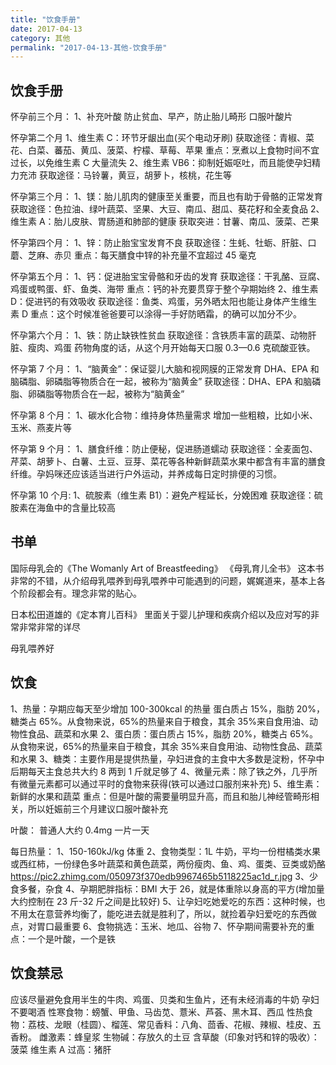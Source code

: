 ```yaml
---
title: "饮食手册"
date: 2017-04-13
category: 其他
permalink: "2017-04-13-其他-饮食手册"
---
```


## 饮食手册

怀孕前三个月：
1、补充叶酸
防止贫血、早产，防止胎儿畸形
口服叶酸片

怀孕第二个月
1、维生素 C：环节牙龈出血(买个电动牙刷)
获取途径：青椒、菜花、白菜、蕃茄、黄瓜、菠菜、柠檬、草莓、苹果
重点：烹煮以上食物时间不宜过长，以免维生素 C 大量流失
2、维生素 VB6：抑制妊娠呕吐，而且能使孕妇精力充沛
获取途径：马铃薯，黄豆，胡萝卜，核桃，花生等

怀孕第三个月：
1、镁：胎儿肌肉的健康至关重要，而且也有助于骨骼的正常发育
获取途径：色拉油、绿叶蔬菜、坚果、大豆、南瓜、甜瓜、葵花籽和全麦食品
2、维生素 A：胎儿皮肤、胃肠道和肺部的健康
获取突进：甘薯、南瓜、菠菜、芒果

怀孕第四个月：
1、锌：防止胎宝宝发育不良
获取途径：生蚝、牡蛎、肝脏、口蘑、芝麻、赤贝
重点：每天膳食中锌的补充量不宜超过 45 毫克

怀孕第五个月：
1、钙：促进胎宝宝骨骼和牙齿的发育
获取途径：干乳酪、豆腐、鸡蛋或鸭蛋、虾、鱼类、海带
重点：钙的补充要贯穿于整个孕期始终
2、维生素 D：促进钙的有效吸收
获取途径：鱼类、鸡蛋，另外晒太阳也能让身体产生维生素 D
重点：这个时候准爸爸要可以涂得一手好防晒霜，的确可以加分不少。

怀孕第六个月：
1、铁：防止缺铁性贫血
获取途径：含铁质丰富的蔬菜、动物肝脏、瘦肉、鸡蛋
药物角度的话，从这个月开始每天口服 0.3—0.6 克硫酸亚铁。

怀孕第 7 个月：
1、“脑黄金”：保证婴儿大脑和视网膜的正常发育
DHA、EPA 和脑磷脂、卵磷脂等物质合在一起，被称为“脑黄金”
获取途径：DHA、EPA 和脑磷脂、卵磷脂等物质合在一起，被称为“脑黄金”

怀孕第 8 个月：
1、碳水化合物：维持身体热量需求
增加一些粗粮，比如小米、玉米、燕麦片等

怀孕第 9 个月：
1、膳食纤维：防止便秘，促进肠道蠕动
获取途径：全麦面包、芹菜、胡萝卜、白薯、土豆、豆芽、菜花等各种新鲜蔬菜水果中都含有丰富的膳食纤维。孕妈咪还应该适当进行户外运动，并养成每日定时排便的习惯。

怀孕第 10 个月:
1、硫胺素（维生素 B1）：避免产程延长，分娩困难
获取途径：硫胺素在海鱼中的含量比较高

## 书单

国际母乳会的《The Womanly Art of Breastfeeding》
《母乳育儿全书》
这本书非常的不错，从介绍母乳喂养到母乳喂养中可能遇到的问题，娓娓道来，基本上各个阶段都会有。理念非常的贴心。

日本松田道雄的《定本育儿百科》
里面关于婴儿护理和疾病介绍以及应对写的非常非常非常的详尽

母乳喂养好

## 饮食

1、热量：孕期应每天至少增加 100-300kcal 的热量
蛋白质占 15%，脂肪 20%，糖类占 65%。从食物来说，65%的热量来自于粮食，其余 35%来自食用油、动物性食品、蔬菜和水果
2、蛋白质：蛋白质占 15%，脂肪 20%，糖类占 65%。从食物来说，65%的热量来自于粮食，其余 35%来自食用油、动物性食品、蔬菜和水果
3、糖类：主要作用是提供热量，孕妇进食的主食中大多数是淀粉，怀孕中后期每天主食总共大约 8 两到 1 斤就足够了
4、微量元素：除了铁之外，几乎所有微量元素都可以通过平时的食物来获得(铁可以通过口服剂来补充)
5、维生素：新鲜的水果和蔬菜
重点：但是叶酸的需要量明显升高，而且和胎儿神经管畸形相关，所以妊娠前三个月建议口服叶酸补充

叶酸：
普通人大约 0.4mg 一片一天

每日热量：
1、150-160kJ/kg 体重
2、食物类型：1L 牛奶，平均一份柑橘类水果或西红柿，一份绿色多叶蔬菜和黄色蔬菜，两份瘦肉、鱼、鸡、蛋类、豆类或奶酪
https://pic2.zhimg.com/050973f370edb9967465b5118225ac1d_r.jpg
3、少食多餐，杂食
4、孕期肥胖指标：BMI 大于 26，就是体重除以身高的平方(增加量大约控制在 23 斤-32 斤之间是比较好)
5、让孕妇吃她爱吃的东西：这种时候，也不用太在意营养均衡了，能吃进去就是胜利了，所以，就捡着孕妇爱吃的东西做点，对胃口最重要
6、食物挑选：玉米、地瓜、谷物
7、怀孕期间需要补充的重点：一个是叶酸，一个是铁

## 饮食禁忌

应该尽量避免食用半生的牛肉、鸡蛋、贝类和生鱼片，还有未经消毒的牛奶
孕妇不要喝酒
性寒食物：螃蟹、甲鱼、马齿苋、薏米、芦荟、黑木耳、西瓜
性热食物：荔枝、龙眼（桂圆）、榴莲、常见香料：八角、茴香、花椒、辣椒、桂皮、五香粉。
雌激素：蜂皇浆
生物碱：存放久的土豆
含草酸（印象对钙和锌的吸收）：菠菜
维生素 A 过高：猪肝
